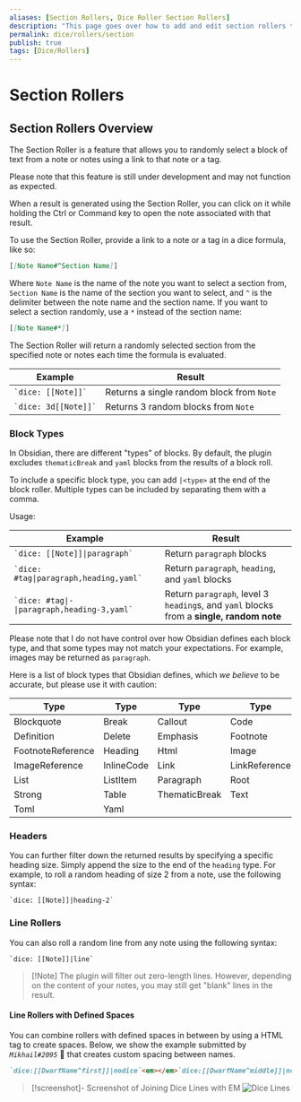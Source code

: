 ```yaml
---
aliases: [Section Rollers, Dice Roller Section Rollers]
description: "This page goes over how to add and edit section rollers to your notes."
permalink: dice/rollers/section
publish: true
tags: [Dice/Rollers]
---
```


# Section Rollers

## Section Rollers Overview

The Section Roller is a feature that allows you to randomly select a block of text from a note or notes using a link to that note or a tag.

Please note that this feature is still under development and may not function as expected.

When a result is generated using the Section Roller, you can click on it while holding the Ctrl or Command key to open the note associated with that result.

To use the Section Roller, provide a link to a note or a tag in a dice formula, like so:

```md
[[Note Name#^Section Name]]
```

Where `Note Name` is the name of the note you want to select a section from, `Section Name` is the name of the section you want to select, and `^` is the delimiter between the note name and the section name. If you want to select a section randomly, use a `*` instead of the section name:

```md
[[Note Name#*]]
```

The Section Roller will return a randomly selected section from the specified note or notes each time the formula is evaluated.

| Example | Result |
| --- | --- |
| `` `dice: [[Note]]` `` | Returns a single random block from `Note` |
| `` `dice: 3d[[Note]]` `` | Returns 3 random blocks from `Note` |

### Block Types

In Obsidian, there are different "types" of blocks. By default, the plugin excludes `thematicBreak` and `yaml` blocks from the results of a block roll.

To include a specific block type, you can add `|<type>` at the end of the block roller. Multiple types can be included by separating them with a comma.

Usage:

| Example                                         | Result                                                                                   |
| ----------------------------------------------- | ---------------------------------------------------------------------------------------- |
| `` `dice: [[Note]]\|paragraph` ``               | Return `paragraph` blocks                                                                |
| `` `dice: #tag\|paragraph,heading,yaml` ``      | Return `paragraph`, `heading`, and `yaml` blocks                                         |
| `` `dice: #tag\|-\|paragraph,heading-3,yaml` `` | Return `paragraph`, level 3 `heading`s, and `yaml` blocks from a **single, random note** |

Please note that I do not have control over how Obsidian defines each block type, and that some types may not match your expectations. For example, images may be returned as `paragraph`.

Here is a list of block types that Obsidian defines, which *we believe* to be accurate, but please use it with caution:

| Type                | Type             | Type                 | Type           |
| ------------------- | ---------------- | -------------------- | -------------- |
| Blockquote          | Break            | Callout              | Code           |
| Definition          | Delete           | Emphasis             | Footnote       |
| FootnoteReference   | Heading          | Html                 | Image          |
| ImageReference      | InlineCode       | Link                 | LinkReference  |
| List                | ListItem         | Paragraph            | Root           |
| Strong              | Table            | ThematicBreak        | Text           |
| Toml                | Yaml             |                      |                |

### Headers

You can further filter down the returned results by specifying a specific heading size. Simply append the size to the end of the `heading` type. For example, to roll a random heading of size 2 from a note, use the following syntax:

`` `dice: [[Note]]|heading-2` ``

### Line Rollers

You can also roll a random line from any note using the following syntax:

`` `dice: [[Note]]|line` ``

> [!Note] The plugin will filter out zero-length lines. However, depending on the content of your notes, you may still get "blank" lines in the result.

#### Line Rollers with Defined Spaces

You can combine rollers with defined spaces in between by using a HTML tag to create spaces. Below, we show the example submitted by *`Mikhail#2095`* 🎉 that creates custom spacing between names. 

```md
`dice:[[DwarfName^first]]|nodice`<em></em>`dice:[[DwarfName^middle]]|nodice`<em></em>`dice:[[DwarfName^last]]|nodice` `dice:[[DwarfName^first]]|nodice`<em></em>`dice:[[DwarfName^middle]]|nodice`<em></em>`dice:[[DwarfName^last]]|nodice`<em></em>son `dice:[[DwarfName^last1]]|nodice`<em></em>`dice:[[DwarfName^last2]]|nodice`, of Clan `dice:[[DwarfName^first]]|nodice`<em></em>`dice:[[DwarfName^middle]]|nodice`<em></em>`dice:[[DwarfName^last]]|nodice`
```

> [!screenshot]- Screenshot of Joining Dice Lines with EM
> ![Dice Lines](https://github.com/javalent/dice-roller/blob/main/publish/images/joining-dice-with-em.png?raw=true)